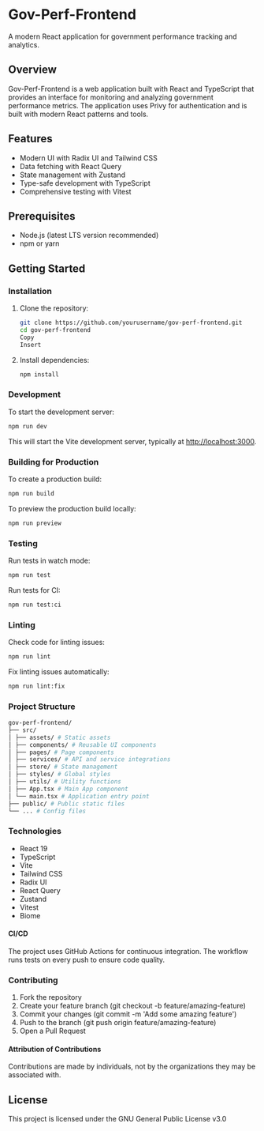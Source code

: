 # Gov-Perf-Frontend

A modern React application for government performance tracking and analytics.

## Overview

Gov-Perf-Frontend is a web application built with React and TypeScript that provides an interface for monitoring and analyzing government performance metrics. The application uses Privy for authentication and is built with modern React patterns and tools.

## Features

- Modern UI with Radix UI and Tailwind CSS
- Data fetching with React Query
- State management with Zustand
- Type-safe development with TypeScript
- Comprehensive testing with Vitest

## Prerequisites

- Node.js (latest LTS version recommended)
- npm or yarn

## Getting Started

### Installation

1. Clone the repository:

   ```bash
   git clone https://github.com/yourusername/gov-perf-frontend.git
   cd gov-perf-frontend
   Copy
   Insert
   ```

2. Install dependencies:

   ```bash
   npm install
   ```

### Development

To start the development server:

```bash
npm run dev
```

This will start the Vite development server, typically at [http://localhost:3000](http://localhost:3000).

### Building for Production

To create a production build:

```bash
npm run build
```

To preview the production build locally:

```bash
npm run preview
```

### Testing

Run tests in watch mode:

```bash
npm run test
```

Run tests for CI:

```bash
npm run test:ci
```

### Linting

Check code for linting issues:

```bash
npm run lint
```

Fix linting issues automatically:

```bash
npm run lint:fix
```

### Project Structure

```bash
gov-perf-frontend/
├── src/
│ ├── assets/ # Static assets
│ ├── components/ # Reusable UI components
│ ├── pages/ # Page components
│ ├── services/ # API and service integrations
│ ├── store/ # State management
│ ├── styles/ # Global styles
│ ├── utils/ # Utility functions
│ ├── App.tsx # Main App component
│ └── main.tsx # Application entry point
├── public/ # Public static files
└── ... # Config files
```

### Technologies

- React 19
- TypeScript
- Vite
- Tailwind CSS
- Radix UI
- React Query
- Zustand
- Vitest
- Biome

#### CI/CD

The project uses GitHub Actions for continuous integration. The workflow runs tests on every push to ensure code quality.

### Contributing

1. Fork the repository
2. Create your feature branch (git checkout -b feature/amazing-feature)
3. Commit your changes (git commit -m 'Add some amazing feature')
4. Push to the branch (git push origin feature/amazing-feature)
5. Open a Pull Request

#### Attribution of Contributions

Contributions are made by individuals, not by the organizations they may be associated with.

## License

This project is licensed under the GNU General Public License v3.0
